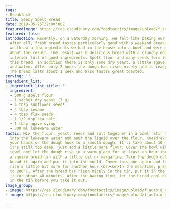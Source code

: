 ```yaml
---
tags:
- Breakfast
title: Seedy Spelt Bread
date: 2019-05-25T22:00:00Z
featuredImage: https://res.cloudinary.com/foodtactics/image/upload/f_auto,q_auto,w_auto,dpr_auto,c_scale/v1576853589/sliced-seedy-spelt-bread_wv5zzr.jpg
featured: false
introduction: Recently, on a Saturday morning, we felt like baking our own bread again.
  After all, fresh bread tastes particularly good with a weekend breakfast. And so
  we threw a few ingredients we had in the house into a bowl and were more than enthusiastic
  about the result. The result was a delicious bread with a crunchy edge and a fluffy
  interior full of good ingredients. Spelt flour and many seeds form the basis for
  this bread. In addition there is only some dry yeast, a little agave syrup, salt
  and water. After only 2 hours the dough has risen nicely and is ready for baking.
  The bread lasts about 1 week and also tastes great toasted.
serving: ''
ingredient_list:
- ingredient_list_title: ''
  ingredient:
  - 500 g spelt flour
  - 1 sachet dry yeast (7 g)
  - 4 tbsp sunflower seeds
  - 4 tbsp sesame
  - 4 tbsp flax seeds
  - 1 1/2 tsp sea salt
  - 1 tbsp agave syrup
  - 300 ml lukewarm water
tactic: Mix the flour, yeast, seeds and salt together in a bowl. Stir the agave syrup
  into the lukewarm water and pour the liquid over the flour. Knead everything with
  your hands or the dough hook to a smooth dough. It'll take about 10 minutes. If
  it's still too damp, just add a little more flour. Cover the bowl with a clean kitchen
  towel and let the dough rise in a warm place for at least an hour.<br><br>Grease
  a square bread tin with a little oil or margarine. Take the dough out of the bowl,
  knead it again and put it into the mould. Cover this one again and let the dough
  rise a little bit more for another hour.<br><br>In the meantime, preheat the oven
  to 200°C. After the bread has risen nicely in the tin, put it in the oven and bake
  it for about 40 minutes. After the baking time, let the bread cool down a little
  in the tin before you take it out.
image_group:
- image: https://res.cloudinary.com/foodtactics/image/upload/f_auto,q_auto,w_auto,dpr_auto,c_scale/v1576853765/seedy-spelt-bread-after-baking_ma6ea8.jpg
- image: https://res.cloudinary.com/foodtactics/image/upload/f_auto,q_auto,w_auto,dpr_auto,c_scale/v1576853754/seedy-spelt-bread-on-the-breakfast-table_mz4sca.jpg

---
```

